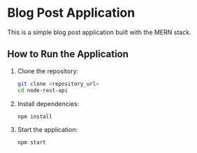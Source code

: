 # Blog Post Application

This is a simple blog post application built with the MERN stack.

## How to Run the Application

1. Clone the repository:

    ```bash
    git clone <repository_url>
    cd node-rest-api
    ```

2. Install dependencies:

    ```bash
    npm install
    ```

3. Start the application:
   ```bash
   npm start
   ```